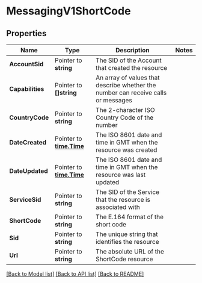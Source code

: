 # MessagingV1ShortCode

## Properties

Name | Type | Description | Notes
------------ | ------------- | ------------- | -------------
**AccountSid** | Pointer to **string** | The SID of the Account that created the resource |
**Capabilities** | Pointer to **[]string** | An array of values that describe whether the number can receive calls or messages |
**CountryCode** | Pointer to **string** | The 2-character ISO Country Code of the number |
**DateCreated** | Pointer to [**time.Time**](time.Time.md) | The ISO 8601 date and time in GMT when the resource was created |
**DateUpdated** | Pointer to [**time.Time**](time.Time.md) | The ISO 8601 date and time in GMT when the resource was last updated |
**ServiceSid** | Pointer to **string** | The SID of the Service that the resource is associated with |
**ShortCode** | Pointer to **string** | The E.164 format of the short code |
**Sid** | Pointer to **string** | The unique string that identifies the resource |
**Url** | Pointer to **string** | The absolute URL of the ShortCode resource |

[[Back to Model list]](../README.md#documentation-for-models) [[Back to API list]](../README.md#documentation-for-api-endpoints) [[Back to README]](../README.md)


